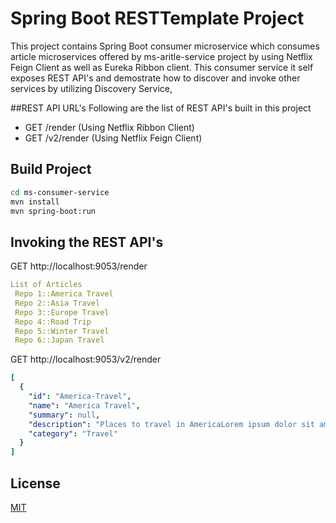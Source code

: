 
# Spring Boot RESTTemplate Project

This project contains Spring Boot consumer microservice which consumes 
article microservices offered by ms-aritle-service project by using Netflix Feign Client as well as Eureka Ribbon client.
This consumer service it self exposes REST API's and demostrate how to discover and invoke other services by utilizing Discovery Service,

##REST API URL's
Following are the list of REST API's built in this project

- GET  /render 	   (Using Netflix Ribbon Client)
- GET  /v2/render (Using Netflix Feign Client)

## Build Project

```sh
cd ms-consumer-service
mvn install
mvn spring-boot:run
```

## Invoking the REST API's
GET http://localhost:9053/render

```yaml
List of Articles
 Repo 1::America Travel
 Repo 2::Asia Travel
 Repo 3::Europe Travel
 Repo 4::Road Trip
 Repo 5::Winter Travel
 Repo 6::Japan Travel
 ```


GET http://localhost:9053/v2/render

```yaml
[
  {
    "id": "America-Travel",
    "name": "America Travel",
    "summary": null,
    "description": "Places to travel in AmericaLorem ipsum dolor sit amet, consectetur adipiscing elit, sed do eiusmod tempor incididunt ut labore et dolore magna aliqua. Ut enim ad minim veniam, quis nostrud exercitation ullamco laboris nisi ut aliquip ex ea commodo consequat. Duis aute irure dolor in reprehenderit in voluptate velit esse cillum dolore eu fugiat nulla pariatur. Excepteur sint occaecat cupidatat non proident, sunt in culpa qui officia deserunt mollit anim id est laborum",
    "category": "Travel"
  }
]
```

## License
[MIT](LICENSE)
